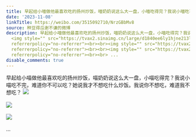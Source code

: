 ```yaml
---
title: 早起给小喵做他最喜欢吃的扬州炒饭，喵奶奶说这么大一盘，小喵吃得完？我说小喵吃不完，难道你不可以吃？她说我才不想吃什么炒饭。我说你不想吃，难道我不想吃？...
date: '2023-11-08'
linkTitle: https://weibo.com/3515092710/NrzGBbMv8
source: 种豆得瓜谢不谦的微博
description: 早起给小喵做他最喜欢吃的扬州炒饭，喵奶奶说这么大一盘，小喵吃得完？我说小喵吃不完，难道你不可以吃？她说我才不想吃什么炒饭。我说你不想吃，难道我不想吃？
  <img style="" src="https://tvax2.sinaimg.cn/large/d1840ee6ly1hjne213l5pj22bc334npf.jpg"
  referrerpolicy="no-referrer"><br><br><img style="" src="https://tvax2.sinaimg.cn/large/d1840ee6ly1hjne258dxoj22bc334hdv.jpg"
  referrerpolicy="no-referrer"><br><br><img style="" src="https://tvax2.sinaimg.cn/large/d1840ee6ly1hjne25xygjj20u0140448.jpg"
  referrerpolicy="no-referrer"><br><br> ...
disable_comments: true
---
```

早起给小喵做他最喜欢吃的扬州炒饭，喵奶奶说这么大一盘，小喵吃得完？我说小喵吃不完，难道你不可以吃？她说我才不想吃什么炒饭。我说你不想吃，难道我不想吃？ <img style="" src="https://tvax2.sinaimg.cn/large/d1840ee6ly1hjne213l5pj22bc334npf.jpg" referrerpolicy="no-referrer"><br><br><img style="" src="https://tvax2.sinaimg.cn/large/d1840ee6ly1hjne258dxoj22bc334hdv.jpg" referrerpolicy="no-referrer"><br><br><img style="" src="https://tvax2.sinaimg.cn/large/d1840ee6ly1hjne25xygjj20u0140448.jpg" referrerpolicy="no-referrer"><br><br> ...